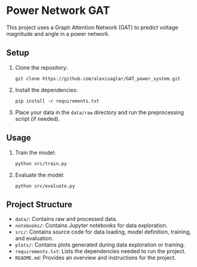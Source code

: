 # Power Network GAT

This project uses a Graph Attention Network (GAT) to predict voltage magnitude and angle in a power network.

## Setup

1. Clone the repository:
    ```
    git clone https://github.com/alexisaglar/GAT_power_system.git
    ```

2. Install the dependencies:
    ```
    pip install -r requirements.txt
    ```

3. Place your data in the `data/raw` directory and run the preprocessing script (if needed).

## Usage

1. Train the model:
    ```
    python src/train.py
    ```

2. Evaluate the model:
    ```
    python src/evaluate.py
    ```

## Project Structure

- `data/`: Contains raw and processed data.
- `notebooks/`: Contains Jupyter notebooks for data exploration.
- `src/`: Contains source code for data loading, model definition, training, and evaluation.
- `plots/`: Contains plots generated during data exploration or training.
- `requirements.txt`: Lists the dependencies needed to run the project.
- `README.md`: Provides an overview and instructions for the project.
